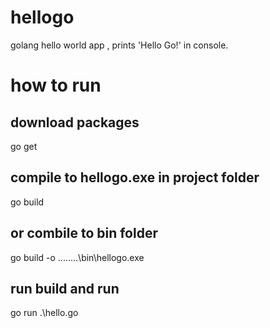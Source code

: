 # hellogo
golang hello world app , prints 'Hello Go!' in console.


# how to run

## download packages
go get

## compile to hellogo.exe in project folder
go build 

## or combile to bin folder
go build -o ..\..\..\..\bin\hellogo.exe

## run build and run
go run .\hello.go
